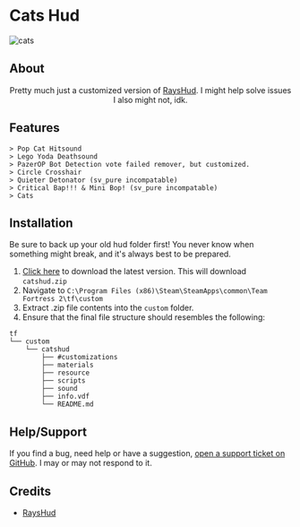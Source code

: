 <!-- TITLE -->
# Cats Hud
![cats](https://user-images.githubusercontent.com/42129397/163737015-4bc7e2d5-fcde-49b6-befd-8fe41f27a4b2.png)



About
-------
<p align="center">
    Pretty much just a customized version of <a href="https://github.com/raysfire/rayshud">RaysHud</a>. I might help solve issues I also might not, idk.
</p>

Features
-------
```
> Pop Cat Hitsound
> Lego Yoda Deathsound
> PazerOP Bot Detection vote failed remover, but customized.
> Circle Crosshair
> Quieter Detonator (sv_pure incompatable)
> Critical Bap!!! & Mini Bop! (sv_pure incompatable)
> Cats
```

Installation
--------

Be sure to back up your old hud folder first! You never know when something might break, and it's always best to be prepared.

1. [Click here][download-link] to download the latest version. This will download `catshud.zip`
2. Navigate to `C:\Program Files (x86)\Steam\SteamApps\common\Team Fortress 2\tf\custom`
3. Extract .zip file contents into the `custom` folder.
4. Ensure that the final file structure should resembles the following:
```
tf
└── custom
    └── catshud
        ├── #customizations
        ├── materials
        ├── resource
        ├── scripts
        ├── sound
        ├── info.vdf
        └── README.md
```

Help/Support
--------
If you find a bug, need help or have a suggestion, [open a support ticket on GitHub][issues-link]. I may or may not respond to it.

Credits
--------
* [RaysHud](https://github.com/raysfire/rayshud/blob/master/README.md)

<!-- LINKS -->
[download-link]: https://github.com/Cats1337/CatsHud/archive/catshud.zip
[issues-link]: https://github.com/Cats1337/CatsHud/issues/new
